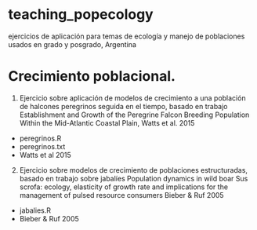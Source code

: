 # teaching_popecology
ejercicios de aplicación para temas de ecología y manejo de poblaciones
usados en grado y posgrado, Argentina

# Crecimiento poblacional.

1. Ejercicio sobre aplicación de modelos de crecimiento a una población de halcones peregrinos seguida en el tiempo, basado en trabajo Establishment and Growth of the Peregrine Falcon Breeding Population Within the Mid-Atlantic Coastal Plain, Watts et al. 2015
- peregrinos.R
- peregrinos.txt
- Watts et al 2015

2. Ejercicio sobre modelos de crecimiento de poblaciones estructuradas, basado en trabajo sobre jabalíes Population dynamics in wild boar
Sus scrofa: ecology, elasticity of growth rate and implications for the management of pulsed resource consumers Bieber & Ruf 2005
- jabalies.R
- Bieber & Ruf 2005
